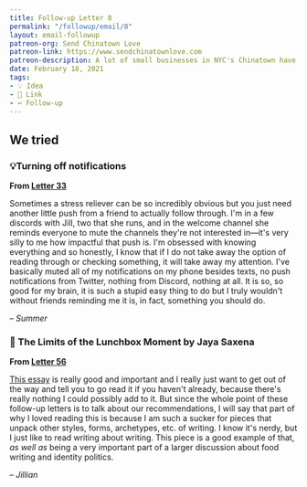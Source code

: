 ```yaml
---
title: Follow-up Letter 8
permalink: "/followup/email/8"
layout: email-followup
patreon-org: Send Chinatown Love
patreon-link: https://www.sendchinatownlove.com
patreon-description: A lot of small businesses in NYC's Chinatown have been struggling in the past year because of the pandemic. Send Chinatown Love is helping those businesses stay afloat and gifting meals to people in need.
date: February 18, 2021
tags:
- 💡 Idea
- 🔗 Link
- ↩️ Follow-up
---
```


## We tried

### 💡Turning off notifications

**From [Letter 33](https://letterstosummer.com/33)**

Sometimes a stress reliever can be so incredibly obvious but you just need another little push from a friend to actually follow through. I'm in a few discords with Jill, two that she runs, and in the welcome channel she reminds everyone to mute the channels they're not interested in—it's very silly to me how impactful that push is. I'm obsessed with knowing everything and so honestly, I know that if I do not take away the option of reading through or checking something, it will take away my attention. I've basically muted all of my notifications on my phone besides texts, no push notifications from Twitter, nothing from Discord, nothing at all. It is so, so good for my brain, it is such a stupid easy thing to do but I truly wouldn't without friends reminding me it is, in fact, something you should do. 

– *Summer*

### 🔗 The Limits of the Lunchbox Moment by Jaya Saxena

**From [Letter 56](https://letterstosummer.com/56/)**

[This essay](https://www.eater.com/22239499/lunchbox-moment-pop-culture-tropes) is really good and important and I really just want to get out of the way and tell you to go read it if you haven't already, because there's really nothing I could possibly add to it. But since the whole point of these follow-up letters is to talk about our recommendations, I will say that part of why I loved reading this is because I am such a sucker for pieces that unpack other styles, forms, archetypes, etc. of writing. I know it's nerdy, but I just like to read writing about writing. This piece is a good example of that, *as well as* being a very important part of a larger discussion about food writing and identity politics. 

– *Jillian*

